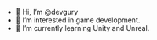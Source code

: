 - 👋 Hi, I’m @devgury
- 👀 I’m interested in game development.
- 🌱 I’m currently learning Unity and Unreal.

<!---
devgury/devgury is a ✨ special ✨ repository because its `README.md` (this file) appears on your GitHub profile.
You can click the Preview link to take a look at your changes.
--->
